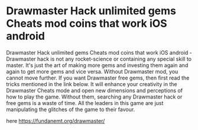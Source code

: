 # Drawmaster Hack unlimited gems Cheats mod coins that work iOS android

Drawmaster Hack unlimited gems Cheats mod coins that work iOS android - Drawmaster hack is not any rocket-science or containing any special skill to master. It's just the art of making more gems and investing them again and again to get more gems and vice versa. Without Drawmaster mod, you cannot move further. If you want Drawmaster free gems, then first read the tricks mentioned in the link below. It will enhance your creativity in the Drawmaster Cheats mode and open new dimensions and perceptions of how to play the game. Without them, searching any Drawmaster hack or free gems is a waste of time. All the leaders in this game are just manipulating the glitches of the game to their favour.

here https://fundanemt.org/drawmaster/
